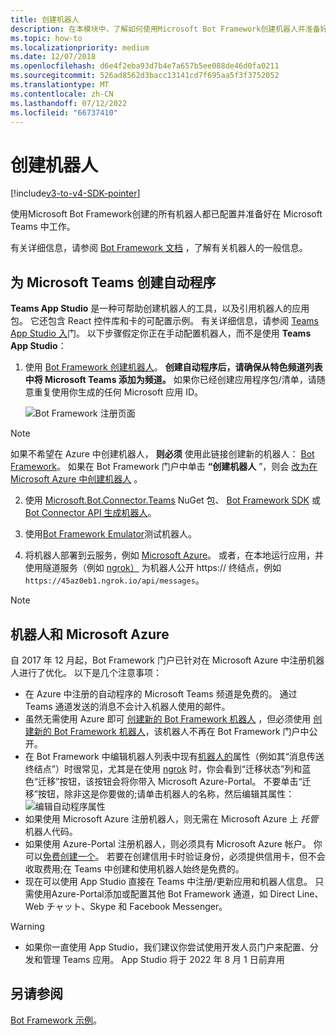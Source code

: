 ```yaml
---
title: 创建机器人
description: 在本模块中，了解如何使用Microsoft Bot Framework创建机器人并准备好在 Microsoft Teams 中工作
ms.topic: how-to
ms.localizationpriority: medium
ms.date: 12/07/2018
ms.openlocfilehash: d6e4f2eba93d7b4e7a657b5ee088de46d0fa0211
ms.sourcegitcommit: 526ad8562d3bacc13141cd7f695aa5f3f3752052
ms.translationtype: MT
ms.contentlocale: zh-CN
ms.lasthandoff: 07/12/2022
ms.locfileid: "66737410"
---
```

# <a name="create-a-bot"></a>创建机器人

[!include[v3-to-v4-SDK-pointer](~/includes/v3-to-v4-pointer-bots.md)]

使用Microsoft Bot Framework创建的所有机器人都已配置并准备好在 Microsoft Teams 中工作。

有关详细信息，请参阅 [Bot Framework 文档](/azure/bot-service/?view=azure-bot-service-3.0&preserve-view=true) ，了解有关机器人的一般信息。

## <a name="create-a-bot-for-microsoft-teams"></a>为 Microsoft Teams 创建自动程序

**Teams App Studio** 是一种可帮助创建机器人的工具，以及引用机器人的应用包。 它还包含 React 控件库和卡的可配置示例。 有关详细信息，请参阅 [Teams App Studio 入](~/concepts/build-and-test/app-studio-overview.md)门。 以下步骤假定你正在手动配置机器人，而不是使用 **Teams App Studio**：

1. 使用 [Bot Framework 创建机器人](https://dev.botframework.com/bots/new)。 **创建自动程序后，请确保从特色频道列表中将 Microsoft Teams 添加为频道。** 如果你已经创建应用程序包/清单，请随意重复使用你生成的任何 Microsoft 应用 ID。

   ![Bot Framework 注册页面](~/assets/images/bots/bfregister.png)

> [!NOTE]
> 如果不希望在 Azure 中创建机器人， **则必须** 使用此链接创建新的机器人： [Bot Framework](https://dev.botframework.com/bots/new)。 如果在 Bot Framework 门户中单击 **“创建机器人** ”，则会 [改为在 Microsoft Azure 中创建机器人](#bots-and-microsoft-azure) 。

2. 使用 [Microsoft.Bot.Connector.Teams](https://www.nuget.org/packages/Microsoft.Bot.Connector.Teams) NuGet 包、  [Bot Framework SDK](https://github.com/microsoft/botframework-sdk) 或 [Bot Connector API 生成机器人](/bot-framework/rest-api/bot-framework-rest-connector-api-reference)。

3. 使用[Bot Framework Emulator](/bot-framework/debug-bots-emulator)测试机器人。

4. 将机器人部署到云服务，例如 [Microsoft Azure](https://azure.microsoft.com/)。 或者，在本地运行应用，并使用隧道服务（例如 [ngrok）](https://ngrok.com) 为机器人公开 https:// 终结点，例如 `https://45az0eb1.ngrok.io/api/messages`。

> [!NOTE]
>
> ## <a name="bots-and-microsoft-azure"></a>机器人和 Microsoft Azure
>
> 自 2017 年 12 月起，Bot Framework 门户已针对在 Microsoft Azure 中注册机器人进行了优化。 以下是几个注意事项：
>
> * 在 Azure 中注册的自动程序的 Microsoft Teams 频道是免费的。 通过 Teams 通道发送的消息不会计入机器人使用的邮件。
> * 虽然无需使用 Azure 即可 [创建新的 Bot Framework 机器人](https://dev.botframework.com/bots/new) ，但必须使用 [创建新的 Bot Framework 机器人](https://dev.botframework.com/bots/new)，该机器人不再在 Bot Framework 门户中公开。
> * 在 Bot Framework 中编辑机器人列表中现有[机器人的](https://dev.botframework.com/bots)属性（例如其“消息传送终结点”）时很常见，尤其是在使用 [ngrok](https://ngrok.com) 时，你会看到“迁移状态”列和蓝色“迁移”按钮，该按钮会将你带入 Microsoft Azure-Portal。 不要单击“迁移”按钮，除非这是你要做的;请单击机器人的名称，然后编辑其属性：</br>
   ![编辑自动程序属性](~/assets/images/bots/bf-migrate-bot-to-azure.png)
> * 如果使用 Microsoft Azure 注册机器人，则无需在 Microsoft Azure 上 *托管* 机器人代码。
> * 如果使用 Azure-Portal 注册机器人，则必须具有 Microsoft Azure 帐户。 你可以[免费创建一个](https://azure.microsoft.com/free/)。 若要在创建信用卡时验证身份，必须提供信用卡，但不会收取费用;在 Teams 中创建和使用机器人始终是免费的。
> * 现在可以使用 App Studio 直接在 Teams 中注册/更新应用和机器人信息。 只需使用Azure-Portal添加或配置其他 Bot Framework 通道，如 Direct Line、Web チャット、Skype 和 Facebook Messenger。

> [!WARNING]
>
>* 如果你一直使用 App Studio，我们建议你尝试使用开发人员门户来配置、分发和管理 Teams 应用。 App Studio 将于 2022 年 8 月 1 日前弃用

## <a name="see-also"></a>另请参阅

[Bot Framework 示例](https://github.com/Microsoft/BotBuilder-Samples/blob/master/README.md)。
